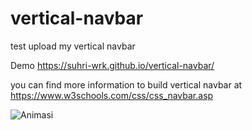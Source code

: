 # vertical-navbar
test upload my vertical navbar

Demo https://suhri-wrk.github.io/vertical-navbar/

you can find more information to build vertical navbar at https://www.w3schools.com/css/css_navbar.asp

![Animasi](https://raw.githubusercontent.com/USERNAME/REPO/main/path/to/animation.gif)

